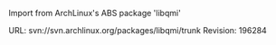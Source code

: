 Import from ArchLinux's ABS package 'libqmi'

URL: svn://svn.archlinux.org/packages/libqmi/trunk
Revision: 196284
